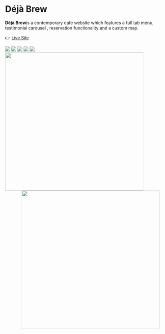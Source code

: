 
# Déjà Brew 
<strong>Déjà Brew</strong>is a contemporary cafe website which features a full tab menu, testimonial carousel , reservation functionality and a custom map. 

👉 [Live Site](https://ikeronx.github.io/bookie_app/) 

 <img src="https://64.media.tumblr.com/6df347d8120fb7e640900021b11153e4/8b2f498d287126ce-88/s2048x3072/956c0de4474ff49cfe14351f2bb7967fc1d488a6.pnj" target="_blank"/>

<img src="https://64.media.tumblr.com/82358640841cbff33adf30f3d5266b3b/9085974b9a078e70-0c/s2048x3072/365aae7947a5e6d21e198d6795853ff8e50dc48f.pnj" target="_blank"/>

<img src="https://64.media.tumblr.com/a943e58eaaef0d3cfe5f263f09b098ed/9085974b9a078e70-ac/s2048x3072/c4cb943e590dc772c4649f08b17f495d84217a31.pnj" target="_blank"/>

<img src="https://64.media.tumblr.com/7f737ddaee57a90f7d8464862fb0224e/9085974b9a078e70-c6/s2048x3072/eb3c83b75a01729afae9cafacbaf3f9f5e7bda60.pnj" target="_blank"/>

<img src="https://64.media.tumblr.com/7af8c1a6b000748d4360eeafdf2300f0/9085974b9a078e70-ce/s2048x3072/90e7beaebbc6f9117208b9cc21825575b9d30926.pnj" target="_blank"/>

<img align="left" src="https://64.media.tumblr.com/8b5f7c8bf219593d796266326d5cf917/9085974b9a078e70-06/s1280x1920/3a4a2646cbf78b090646f87360710aa8e8ce390c.pnj" width=450px target="_blank"/>
<img align="right" src="https://64.media.tumblr.com/a45f4bd09d4395b23acd1e9f3dd602b9/9085974b9a078e70-f1/s1280x1920/3936a926af3eb0415b27ac325071da644043bfed.pnj" width=450px target="_blank"/>
